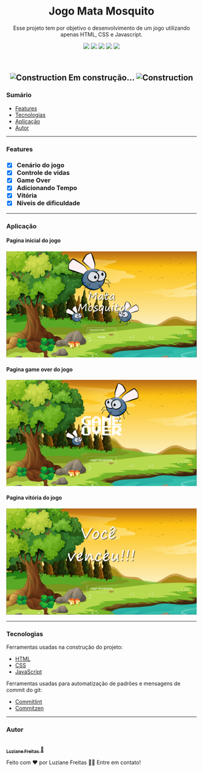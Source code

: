 <h1 align="center">Jogo Mata Mosquito</h1>

<p align="center">Esse projeto tem por objetivo o desenvolvimento de um jogo utilizando apenas HTML, CSS e Javascript.</p>

<!-- Badges HTML CSS JAVASCRIPT COMMITLINT COMMITZEN -->
<p align="center">
<img src="https://img.shields.io/static/v1?label=H&message=HTML&color=important">
<img src="https://img.shields.io/static/v1?label=CSS&message=CSS&color=informational">
<img src="https://img.shields.io/static/v1?label=JS&message=JavaScript&color=yellow">
<img src="https://img.shields.io/static/v1?label=build&message=commitlint&color=success">
<img src="https://img.shields.io/static/v1?label=build&message=commitzen&color=success">
</p>

<br/>

<!-- Status do projeto -->
<h2 align="center"><img width="30" src="https://emojis.slackmojis.com/emojis/images/1450319442/16/construction.gif?1450319442" alt="Construction"> Em construção...  <img width="30" src="https://emojis.slackmojis.com/emojis/images/1450319442/16/construction.gif?1450319442" alt="Construction"></h2> 

<!-- Tabela de conteúdos -->

<h3> Sumário </h3>

- [Features](#id01)
- [Tecnologias](#id02)
- [Aplicação](#id03)
- [Autor](#id04)

---

<!-- Features -->
<h3>Features <a name="id01"></a><h3>

- [x] Cenário do jogo
- [x] Controle de vidas
- [x] Game Over
- [x] Adicionando Tempo
- [x] Vitória
- [x] Níveis de dificuldade

---

<!-- Demonstração da aplicação -->
<h3>Aplicação<a name="id03"></a></h3>

<h4>Pagina inicial do jogo<h4>
  
<img alt="MataMosquito" title="#MataMosquito" src="./imagens/readme-index.PNG" />
  
<h4>Pagina game over do jogo<h4>
  
<img alt="MataMosquito" title="#Game-Over" src="./imagens/readme-game-over.PNG" />

<h4>Pagina vitória do jogo<h4>
  
<img alt="MataMosquito" title="#Vitoria" src="./imagens/readme-vitoria.PNG" />

---

<!-- Tecnologias utilizadas -->
<h3>Tecnologias <a name="id02"></a></h3>

Ferramentas usadas na construção do projeto:

- [HTML](https://www.w3schools.com/html/default.asp)
- [CSS](https://www.w3schools.com/css/)
- [JavaScript](https://www.w3schools.com/js/default.asp)

Ferramentas usadas para automatização de padrões e mensagens de commit do git:

- [Commitlint](https://github.com/conventional-changelog/commitlint#config)
- [Commitzen](https://github.com/leoforfree/cz-customizable)

---

<!-- Contribuição -->
<!-- Autor -->
<h3>Autor <a name="id04"></a></h3>
<a href="https://www.linkedin.com/in/freitasluziane/">
 <img style="border-radius: 50%;" src="https://media-exp1.licdn.com/dms/image/C4E03AQFaEiShCu-eRA/profile-displayphoto-shrink_400_400/0/1573643682843?e=1615420800&v=beta&t=gQqV-Cv1KRqvuBw95px12swxY5j6qJdOjGIUzuV2dvQ" width="100px;" alt=""/>
 <br />
 <sub><b>Luziane Freitas</b></sub>
</a> 
<a href="https://www.linkedin.com/in/freitasluziane/" title="LuzianeFreitas">🚀</a>

Feito com ❤️ por Luziane Freitas 👋🏽 Entre em contato!
<!-- Licença -->
